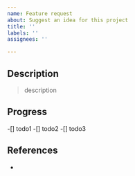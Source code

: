 ```yaml
---
name: Feature request
about: Suggest an idea for this project
title: ''
labels: ''
assignees: ''

---
```


## Description

> description

## Progress

-[] todo1
-[] todo2
-[] todo3

## References

-
